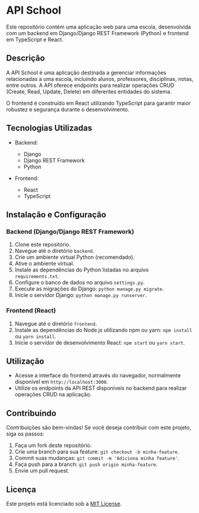 # API School

Este repositório contém uma aplicação web para uma escola, desenvolvida com um backend em Django/Django REST Framework (Python) e frontend em TypeScript e React.

## Descrição

A API School é uma aplicação destinada a gerenciar informações relacionadas a uma escola, incluindo alunos, professores, disciplinas, notas, entre outros. A API oferece endpoints para realizar operações CRUD (Create, Read, Update, Delete) em diferentes entidades do sistema.

O frontend é construído em React utilizando TypeScript para garantir maior robustez e segurança durante o desenvolvimento.

## Tecnologias Utilizadas

- Backend:
  - Django
  - Django REST Framework
  - Python
  
- Frontend:
  - React
  - TypeScript

## Instalação e Configuração

### Backend (Django/Django REST Framework)

1. Clone este repositório.
2. Navegue até o diretório `backend`.
3. Crie um ambiente virtual Python (recomendado).
4. Ative o ambiente virtual.
5. Instale as dependências do Python listadas no arquivo `requirements.txt`.
6. Configure o banco de dados no arquivo `settings.py`.
7. Execute as migrações do Django: `python manage.py migrate`.
8. Inicie o servidor Django: `python manage.py runserver`.

### Frontend (React)

1. Navegue até o diretório `frontend`.
2. Instale as dependências do Node.js utilizando npm ou yarn: `npm install` ou `yarn install`.
3. Inicie o servidor de desenvolvimento React: `npm start` ou `yarn start`.

## Utilização

- Acesse a interface do frontend através do navegador, normalmente disponível em `http://localhost:3000`.
- Utilize os endpoints da API REST disponíveis no backend para realizar operações CRUD na aplicação.

## Contribuindo

Contribuições são bem-vindas! Se você deseja contribuir com este projeto, siga os passos:

1. Faça um fork deste repositório.
2. Crie uma branch para sua feature: `git checkout -b minha-feature`.
3. Commit suas mudanças: `git commit -m 'Adiciona minha feature'`.
4. Faça push para a branch: `git push origin minha-feature`.
5. Envie um pull request.

## Licença

Este projeto está licenciado sob a [MIT License](LICENSE).
